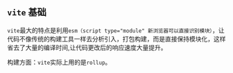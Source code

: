 ## `vite` 基础

`vite`最大的特点是利用`esm（script type="module" 新浏览器可以直接识别模块）`，让代码不像传统的构建工具一样去分析引入，打包构建，而是直接保持模块化，这样省去了大量的编译时间,让代码更改后的响应速度大量提升。

构建方面：`vite`实际上用的是`rollup`。